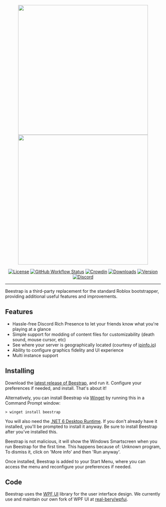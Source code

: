 <p align="center">
    <img src="https://github.com/real-bery/beestrap/raw/main/BeestrapLogo.png#gh-dark-mode-only" width="420">
    <img src="https://github.com/real-bery/beestrap/raw/main/BeestrapLogo.png#gh-light-mode-only" width="420">
</p>

<div align="center">

[![License][shield-repo-license]][repo-license]
[![GitHub Workflow Status][shield-repo-workflow]][repo-actions]
[![Crowdin][shield-crowdin-status]][crowdin-project]
[![Downloads][shield-repo-releases]][repo-releases]
[![Version][shield-repo-latest]][repo-latest]
[![Discord][shield-discord-server]][discord-invite]

</div>

----

Beestrap is a third-party replacement for the standard Roblox bootstrapper, providing additional useful features and improvements.

## Features

- Hassle-free Discord Rich Presence to let your friends know what you're playing at a glance
- Simple support for modding of content files for customizability (death sound, mouse cursor, etc)
- See where your server is geographically located (courtesy of [ipinfo.io](https://ipinfo.io))
- Ability to configure graphics fidelity and UI experience
- Multi instance support

## Installing
Download the [latest release of Beestrap](https://github.com/real-bery/beestrap/releases/latest), and run it. Configure your preferences if needed, and install. That's about it!

Alternatively, you can install Beestrap via [Winget](https://winstall.app/apps/bery.Beestrap) by running this in a Command Prompt window:
```
> winget install beestrap
```

You will also need the [.NET 6 Desktop Runtime](https://aka.ms/dotnet-core-applaunch?missing_runtime=true&arch=x64&rid=win11-x64&apphost_version=6.0.16&gui=true). If you don't already have it installed, you'll be prompted to install it anyway. Be sure to install Beestrap after you've installed this.

Beestrap is not malicious, it will show the Windows Smartscreen when you run Beestrap for the first time. This happens because of: Unknown program, To dismiss it, click on 'More info' and then 'Run anyway'.

Once installed, Beestrap is added to your Start Menu, where you can access the menu and reconfigure your preferences if needed.

## Code

Beestrap uses the [WPF UI](https://github.com/lepoco/wpfui) library for the user interface design. We currently use and maintain our own fork of WPF UI at [real-bery/wpfui](https://github.com/real-bery/wpfui).


[shield-repo-license]:  https://img.shields.io/github/license/real-bery/beestrap
[shield-repo-workflow]: https://img.shields.io/github/actions/workflow/status/real-bery/beestrap/ci-release.yml?branch=main&label=builds
[shield-repo-releases]: https://img.shields.io/github/downloads/real-bery/beestrap/latest/total?color=f6ff00
[shield-repo-latest]:   https://img.shields.io/github/v/release/real-bery/beestrap?color=f6ff00

[shield-crowdin-status]: https://badges.crowdin.net/bloxstrap/localized.svg
[shield-discord-server]: https://img.shields.io/discord/1316144065527545946?logo=discord&logoColor=white&label=discord&color=f6ff00

[repo-license]:  https://github.com/real-bery/beestrap/blob/main/LICENSE
[repo-actions]:  https://github.com/real-bery/beestrap/actions
[repo-releases]: https://github.com/real-bery/beestrap/releases
[repo-latest]:   https://github.com/real-bery/beestrap/releases/latest

[crowdin-project]: https://crowdin.com/project/beestrap
[discord-invite]:  https://discord.gg/UB2mgfmT3X
